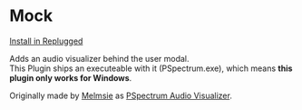 # Mock

[Install in Replugged](https://replugged.dev/install?url=mercifulspace/replugged-rspectrum)

Adds an audio visualizer behind the user modal. <br>
This Plugin ships an executeable with it (PSpectrum.exe), which means **this plugin only works for Windows**.<br>

Originally made by [Melmsie](https://github.com/parzival-space) as [PSpectrum Audio Visualizer](https://github.com/parzival-space/powercord-pspectrum).
